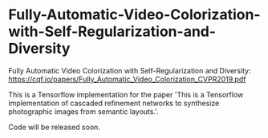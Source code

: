 # Fully-Automatic-Video-Colorization-with-Self-Regularization-and-Diversity
Fully Automatic Video Colorization with Self-Regularization and Diversity: https://cqf.io/papers/Fully_Automatic_Video_Colorization_CVPR2019.pdf

This is a Tensorflow implementation for the paper 'This is a Tensorflow implementation of cascaded refinement networks to synthesize photographic images from semantic layouts.'.

Code will be released soon.

